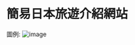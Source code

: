 # 簡易日本旅遊介紹網站
圖例:
![image](https://github.com/kenny1208/Japan-Travel-Information-Website/assets/79733494/3e891167-6e4d-4b9b-a353-86e3eaa0c154)

